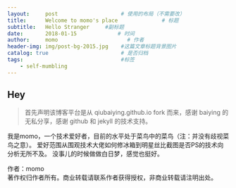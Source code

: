 ```yaml
---
layout:     post                    # 使用的布局（不需要改）
title:      Welcome to momo's place              # 标题 
subtitle:   Hello Stranger     #副标题
date:       2018-01-15             # 时间
author:     momo                      # 作者
header-img: img/post-bg-2015.jpg    #这篇文章标题背景图片
catalog: true                       # 是否归档
tags:                               #标签
    - self-mumbling
---
```


## Hey
>首先声明该博客平台是从 qiubaiying.github.io fork 而来，感谢 baiying 的无私分享，感谢 github 和 jekyll 的技术支持。

我是momo，一个技术爱好者，目前的水平处于菜鸟中的菜鸟（注：并没有歧视菜鸟之意）。
爱好范围从围观技术大佬如何修冰箱到明星丝比截图是否PS的技术向分析无所不及。
没事儿的时候做做白日梦，感觉也挺好。

作者：momo    
著作权归作者所有。商业转载请联系作者获得授权，非商业转载请注明出处。
